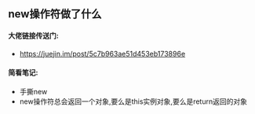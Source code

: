 ## new操作符做了什么
#### 大佬链接传送门:
- https://juejin.im/post/5c7b963ae51d453eb173896e
#### 简看笔记:
- 手撕new  
- new操作符总会返回一个对象,要么是this实例对象,要么是return返回的对象  